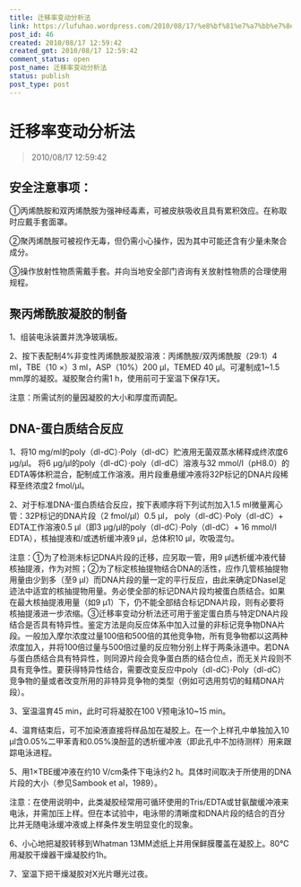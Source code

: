 ```yaml
---
title: 迁移率变动分析法
link: https://lufuhao.wordpress.com/2010/08/17/%e8%bf%81%e7%a7%bb%e7%8e%87%e5%8f%98%e5%8a%a8%e5%88%86%e6%9e%90%e6%b3%95/
post_id: 46
created: 2010/08/17 12:59:42
created_gmt: 2010/08/17 12:59:42
comment_status: open
post_name: 迁移率变动分析法
status: publish
post_type: post
---
```


# 迁移率变动分析法

> 2010/08/17 12:59:42

 

## 安全注意事项：

①丙烯酰胺和双丙烯酰胺为强神经毒素，可被皮肤吸收且具有累积效应。在称取时应戴手套面罩。

②聚丙烯酰胺可被视作无毒，但仍需小心操作，因为其中可能还含有少量未聚合成分。

③操作放射性物质需戴手套。并向当地安全部门咨询有关放射性物质的合理使用规程。

## 聚丙烯酰胺凝胶的制备

1、组装电泳装置并洗净玻璃板。

2、按下表配制4%非变性丙烯酰胺凝胶溶液：丙烯酰胺/双丙烯酰胺（29:1）4 ml，TBE（10 ×）3 ml，ASP（10%）200 μl，TEMED 40 μl。可灌制成1~1.5 mm厚的凝胶。凝胶聚合约需1 h，使用前可于室温下保存1天。

注意：所需试剂的量因凝胶的大小和厚度而调配。

## DNA-蛋白质结合反应

1、将10 mg/ml的poly（dI-dC）·Poly（dI-dC）贮液用无菌双蒸水稀释成终浓度6 μg/μl。 将6 μg/μl的poly（dI-dC）·poly（dI-dC）溶液与32 mmol/l（pH8.0）的EDTA等体积混合，配制成工作溶液。用片段重悬缓冲液将32P标记的DNA片段稀释至终浓度2 fmol/μl。

2、对于标准DNA-蛋白质结合反应，按下表顺序将下列试剂加入1.5 ml微量离心管：32P标记的DNA片段（2 fmol/μl）0.5 μl， poly（dI-dC）·Poly（dI-dC）+ EDTA工作溶液0.5 μl（即3 μg/μl的poly（dI-dC）·Poly（dI-dC）+ 16 mmol/l EDTA），核抽提液和/或透析缓冲液9 μl，总体积10 μl，吹吸混匀。

注意：①为了检测未标记DNA片段的迁移，应另取一管，用9 μl透析缓冲液代替核抽提液，作为对照；②为了标定核抽提物结合DNA的活性，应作几管核抽提物用量由少到多（至9 μl）而DNA片段的量一定的平行反应，由此来确定DNaseⅠ足迹法中适宜的核抽提物用量。务必使全部的标记DNA片段均被蛋白质结合。如果在最大核抽提液用量（如9 μ1）下，仍不能全部结合标记DNA片段，则有必要将核抽提液进一步浓缩。③迁移率变动分析法还可用于鉴定蛋白质与特定DNA片段结合是否具有特异性。鉴定方法是向反应体系中加入过量的非标记竞争物DNA片段。一般加入摩尔浓度过量100倍和500倍的其他竞争物，所有竞争物都以这两种浓度加入，并将100倍过量与500倍过量的反应物分别上样于两条泳道中。若DNA与蛋白质结合具有特异性，则同源片段会竞争蛋白质的结合位点，而无关片段则不具有竞争性。要获得特异性结合，需要改变反应中poly（dI-dC）·Poly（dI-dC）竞争物的量或者改变所用的非特异竞争物的类型（例如可选用剪切的鲑精DNA片段）。

3、室温温育45 min，此时可将凝胶在100 V预电泳10~15 min。

4、温育结束后，可不加染液直接将样品加在凝胶上。在一个上样孔中单独加入10 μl含0.05%二甲苯青和0.05%溴酚蓝的透析缓冲液（即此孔中不加待测样）用来跟踪电泳进程。

5、用1×TBE缓冲液在约10 V/cm条件下电泳约2 h。具体时间取决于所使用的DNA片段的大小（参见Sambook et al，1989）。

注意：在使用说明中，此类凝胶经常用可循环使用的Tris/EDTA或甘氨酸缓冲液来电泳，并需加压上样。但在本试验中，电泳带的清晰度和DNA片段的结合的百分比并无随电泳缓冲液或上样条件发生明显变化的现象。

6、小心地把凝胶转移到Whatman 13MM滤纸上并用保鲜膜覆盖在凝胶上。80℃用凝胶干燥器干燥凝胶约1h。

7、室温下把干燥凝胶对X光片曝光过夜。
